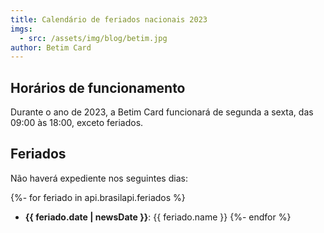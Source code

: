 ```yaml
---
title: Calendário de feriados nacionais 2023
imgs: 
  - src: /assets/img/blog/betim.jpg
author: Betim Card
---
```


## Horários de funcionamento

Durante o ano de 2023, a Betim Card funcionará de segunda a sexta, das 09:00 às 18:00, exceto feriados.

## Feriados

Não haverá expediente nos seguintes dias:

{%- for feriado in api.brasilapi.feriados %}
- **{{ feriado.date | newsDate }}**: {{ feriado.name }}
{%- endfor %}